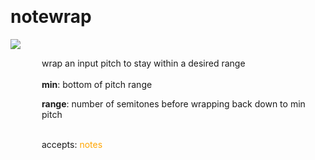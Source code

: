 
<a name=notewrap></a><br>
# <b>notewrap</b>
<img src="https://www.bespokesynth.com/docs/screenshots/notewrap.png"><br>
<div style="display:inline-block;margin-left:50px;">
wrap an input pitch to stay within a desired range<br/><br/>
<b>min</b>: bottom of pitch range<br>

<b>range</b>: number of semitones before wrapping back down to min pitch<br>

<br>accepts: <font color=orange>notes</font> <br></div>
